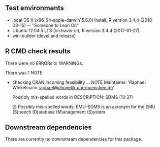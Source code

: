 ## Test environments
* local OS X (x86_64-apple-darwin15.6.0) install, R version 3.4.4 (2018-03-15) -- "Someone to Lean On"
* Ubuntu 12.04.5 LTS (on travis-ci), R version 3.4.4 (2017-01-27)
* win-builder (devel and release)

## R CMD check results
There were no ERRORs or WARNINGs.

There was 1 NOTE:

* checking CRAN incoming feasibility ... NOTE
  Maintainer: 'Raphael Winkelmann <raphael@phonetik.uni-muenchen.de>'
    
  Possibly mis-spelled words in DESCRIPTION:
    SDMS (10:37)
  
  @ Possibly mis-spelled words: EMU-SDMS is an acronym for the EMU (S)peech (D)atabase (M)anagement (S)ystem


## Downstream dependencies
There are currently no downstream dependencies for this package.